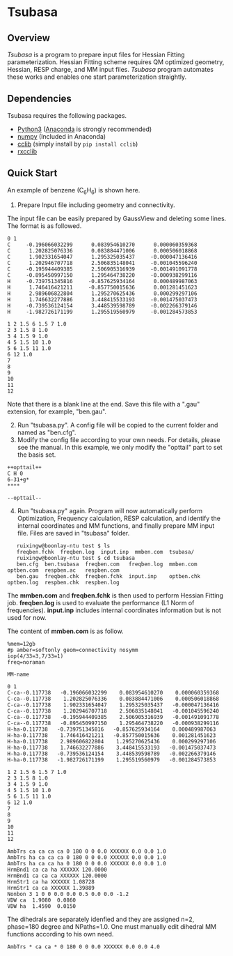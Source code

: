 # Tsubasa


## Overview

*Tsubasa* is a program to prepare input files for Hessian Fitting parameterization.
Hessian Fitting scheme requires QM optimized geometry, Hessian, RESP charge, and MM input files. *Tsubasa* program automates these works and enables one start parameterization straightly.


## Dependencies
Tsubasa requires the following packages.

- [Python3](https://www.python.org/) ([Anaconda](https://www.continuum.io/downloads) is strongly recommended)
- [numpy](http://www.numpy.org/) (Included in Anaconda)
- [cclib](https://cclib.github.io/) (simply install by ```pip install cclib```)
- [rxcclib](https://github.com/ruixingw/rxcclib) 

## Quick Start

An example of benzene (C<sub>6</sub>H<sub>6</sub>) is shown here.

1) Prepare Input file including geometry and connectivity.

The input file can be easily prepared by GaussView and deleting some lines. The format is as followed.

```
0 1
C     -0.196066032299      0.083954610270      0.000060359368
C      1.202825076336      0.083884471006      0.000506018868
C      1.902331654047      1.295325035437     -0.000047136416
C      1.202946707718      2.506835148041     -0.001045596240
C     -0.195944409385      2.506905316939     -0.001491091778
C     -0.895450997150      1.295464738220     -0.000938299116
H     -0.739751345816     -0.857625934164      0.000489987063
H      1.746416421211     -0.857750015636      0.001281451623
H      2.989606822804      1.295270625436      0.000299297106
H      1.746632277886      3.448415533193     -0.001475037473
H     -0.739536124154      3.448539598789     -0.002266379146
H     -1.982726171199      1.295519560979     -0.001284573853

1 2 1.5 6 1.5 7 1.0
2 3 1.5 8 1.0
3 4 1.5 9 1.0
4 5 1.5 10 1.0
5 6 1.5 11 1.0
6 12 1.0
7
8
9
10
11
12

```

Note that there is a blank line at the end. Save this file with a ".gau" extension, for example, "ben.gau".

2) Run "tsubasa.py". A config file will be copied to the current folder and named as "ben.cfg".
3) Modify the config file according to your own needs. For details, please see the manual. In this example, we only modify the "opttail" part to set the basis set.
```
++opttail++
C H 0
6-31+g*
****

--opttail--
```
4) Run "tsubasa.py" again. Program will now automatically perform Optimization, Frequency calculation, RESP calculation, and identify the internal coordinates and MM functions, and finally prepare MM input file. Files are saved in "tsubasa" folder.
```
   ruixingw@boonlay-ntu test $ ls
   freqben.fchk  freqben.log  input.inp  mmben.com  tsubasa/
   ruixingw@boonlay-ntu test $ cd tsubasa
   ben.cfg  ben.tsubasa  freqben.com   freqben.log  mmben.com   optben.com  respben.ac   respben.com
   ben.gau  freqben.chk  freqben.fchk  input.inp    optben.chk  optben.log  respben.chk  respben.log
```

The **mmben.com** and **freqben.fchk** is then used to perform Hessian Fitting job. **freqben.log** is used to evaluate the performance (L1 Norm of frequencies). **input.inp** includes internal coordinates information but is not used for now. 

The content of **mmben.com** is as follow.

```
%mem=12gb
#p amber=softonly geom=connectivity nosymm
iop(4/33=3,7/33=1)
freq=noraman

MM-name

0 1
C-ca--0.117738   -0.196066032299    0.083954610270    0.000060359368
C-ca--0.117738    1.202825076336    0.083884471006    0.000506018868
C-ca--0.117738    1.902331654047    1.295325035437   -0.000047136416
C-ca--0.117738    1.202946707718    2.506835148041   -0.001045596240
C-ca--0.117738   -0.195944409385    2.506905316939   -0.001491091778
C-ca--0.117738   -0.895450997150    1.295464738220   -0.000938299116
H-ha-0.117738   -0.739751345816   -0.857625934164    0.000489987063
H-ha-0.117738    1.746416421211   -0.857750015636    0.001281451623
H-ha-0.117738    2.989606822804    1.295270625436    0.000299297106
H-ha-0.117738    1.746632277886    3.448415533193   -0.001475037473
H-ha-0.117738   -0.739536124154    3.448539598789   -0.002266379146
H-ha-0.117738   -1.982726171199    1.295519560979   -0.001284573853

1 2 1.5 6 1.5 7 1.0
2 3 1.5 8 1.0
3 4 1.5 9 1.0
4 5 1.5 10 1.0
5 6 1.5 11 1.0
6 12 1.0
7
8
9
10
11
12

AmbTrs ca ca ca ca 0 180 0 0 0.0 XXXXXX 0.0 0.0 1.0
AmbTrs ha ca ca ca 0 180 0 0 0.0 XXXXXX 0.0 0.0 1.0
AmbTrs ha ca ca ha 0 180 0 0 0.0 XXXXXX 0.0 0.0 1.0
HrmBnd1 ca ca ha XXXXXX 120.0000
HrmBnd1 ca ca ca XXXXXX 120.0000
HrmStr1 ca ha XXXXXX 1.08728
HrmStr1 ca ca XXXXXX 1.39889
Nonbon 3 1 0 0 0.0 0.0 0.5 0.0 0.0 -1.2
VDW ca  1.9080  0.0860
VDW ha  1.4590  0.0150

```

The dihedrals are separately idenfied and they are assigned n=2, phase=180 degree and NPaths=1.0. One must manually edit dihedral MM functions according to his own need.
```
AmbTrs * ca ca * 0 180 0 0 0.0 XXXXXX 0.0 0.0 4.0
```

